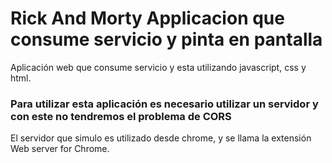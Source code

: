 # Rick And Morty Applicacion que consume servicio y pinta en pantalla
Aplicación web que consume servicio y esta utilizando javascript, css y html.

### Para utilizar esta aplicación es necesario utilizar un servidor y con este no tendremos el problema de CORS
El servidor que simulo es utilizado desde chrome, y se llama la extensión Web server for Chrome.
